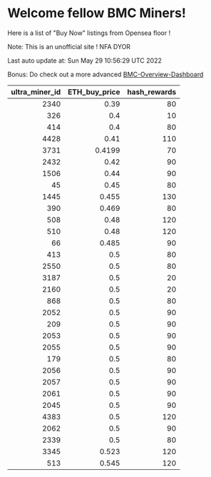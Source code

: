 # Welcome fellow BMC Miners!
Here is a list of "Buy Now" listings from Opensea floor !

Note: This is an unofficial site ! NFA DYOR

Last auto update at: Sun May 29 10:56:29 UTC 2022

Bonus: Do check out a more advanced [BMC-Overview-Dashboard](https://dune.com/defifunk/BMC-Overview-Dashboard)


|   ultra_miner_id |   ETH_buy_price |   hash_rewards |
|-----------------:|----------------:|---------------:|
|             2340 |          0.39   |             80 |
|              326 |          0.4    |             10 |
|              414 |          0.4    |             80 |
|             4428 |          0.41   |            110 |
|             3731 |          0.4199 |             70 |
|             2432 |          0.42   |             90 |
|             1506 |          0.44   |             90 |
|               45 |          0.45   |             80 |
|             1445 |          0.455  |            130 |
|              390 |          0.469  |             80 |
|              508 |          0.48   |            120 |
|              510 |          0.48   |            120 |
|               66 |          0.485  |             90 |
|              413 |          0.5    |             80 |
|             2550 |          0.5    |             80 |
|             3187 |          0.5    |             20 |
|             2160 |          0.5    |             20 |
|              868 |          0.5    |             80 |
|             2052 |          0.5    |             90 |
|              209 |          0.5    |             90 |
|             2053 |          0.5    |             90 |
|             2055 |          0.5    |             90 |
|              179 |          0.5    |             80 |
|             2056 |          0.5    |             90 |
|             2057 |          0.5    |             90 |
|             2061 |          0.5    |             90 |
|             2045 |          0.5    |             90 |
|             4383 |          0.5    |            120 |
|             2062 |          0.5    |             90 |
|             2339 |          0.5    |             80 |
|             3345 |          0.523  |            120 |
|              513 |          0.545  |            120 |